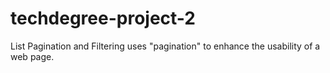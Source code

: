 # techdegree-project-2
List Pagination and Filtering uses "pagination" to enhance the usability of a web page.

